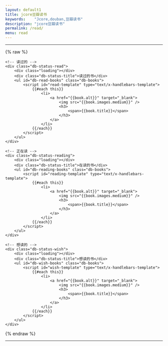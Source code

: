```yaml
---
layout: default1
title: jcore豆瓣读书
keywords:	 "Jcore,douban,豆瓣读书"
description: "jcore豆瓣读书"
permalink: /read/
menu: read
---
```


<hr/>

{% raw %}

<div class="douban-books">

	<!-- 读过的 -->
	<div class="db-status-read">
		<div class="loading"></div>
		<div class="db-status-title">读过的书</div>
		<ul id="db-read-books" class="db-books">
			<script id="read-template" type="text/x-handlebars-template">
				{{#each this}}
					<li>
						<a href="{{book.alt}}" target="_blank">
							<img src="{{book.images.medium}}" />
							<h3>
								<span>{{book.title}}</span>
							</h3>
						</a>
					</li>
				{{/each}}
			</script>
		</ul>
	</div>
	
	<!-- 正在读 -->
	<div class="db-status-reading">
		<div class="loading"></div>
		<div class="db-status-title">在读的书</div>
		<ul id="db-reading-books" class="db-books">
			<script id="reading-template" type="text/x-handlebars-template">
				{{#each this}}
					<li>
						<a href="{{book.alt}}" target="_blank">
							<img src="{{book.images.medium}}" />
							<h3>
								<span>{{book.title}}</span>
							</h3>
						</a>
					</li>
				{{/each}}
			</script>
		</ul>
	</div>
	
	<!-- 想读的 -->
	<div class="db-status-wish">
		<div class="loading"></div>
		<div class="db-status-title">想读的书</div>
		<ul id="db-wish-books" class="db-books">
			<script id="wish-template" type="text/x-handlebars-template">
				{{#each this}}
					<li>
						<a href="{{book.alt}}" target="_blank">
							<img src="{{book.images.medium}}" />
							<h3>
								<span>{{book.title}}</span>
							</h3>
						</a>
					</li>
				{{/each}}
			</script>
		</ul>
	</div>
	
</div>
	
{% endraw %}
	
<hr/>	


